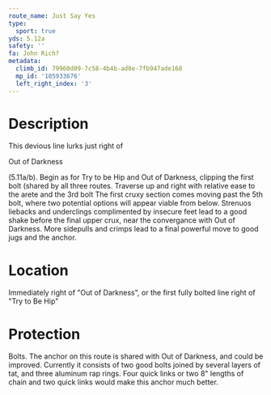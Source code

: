 ```yaml
---
route_name: Just Say Yes
type:
  sport: true
yds: 5.12a
safety: ''
fa: John Rich?
metadata:
  climb_id: 79960d09-7c58-4b4b-ad0e-7fb947ade168
  mp_id: '105933676'
  left_right_index: '3'
---
```

# Description
This devious line lurks just right of

Out of Darkness

(5.11a/b). Begin as for Try to be Hip and Out of Darkness, clipping the first bolt (shared by all three routes.  Traverse up and right with relative ease to the arete and the 3rd bolt  The first cruxy section comes moving past the 5th bolt, where two potential options will appear viable from below.  Strenuos liebacks and underclings complimented by insecure feet lead to a good shake before the final upper crux, near the convergance with Out of Darkness.  More sidepulls and crimps lead to a final powerful move to good jugs and the anchor.

# Location
Immediately right of "Out of Darkness", or the first fully bolted line right of "Try to Be Hip"

# Protection
Bolts.  The anchor on this route is shared with Out of Darkness, and could be improved.  Currently it consists of two good bolts joined by several layers of tat, and three aluminum rap rings.  Four quick links or two 8" lengths of chain and two quick links would make this anchor much better.
